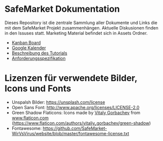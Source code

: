 # SafeMarket Dokumentation

Dieses Repository ist die zentrale Sammlung aller Dokumente und Links die mit dem SafeMarket Projekt zusammenhängen. Aktuelle Diskusionen finden in den Issuses statt. Marketing Material befindet sich in Assets Ordner.

- [Kanban Board](https://trello.com/b/e0Z6WWh2/orga)
- [Google Kalender]( https://calendar.google.com/calendar/embed?src=gfcno04a2770naqqbcplcfa3h0%40group.calendar.google.com&ctz=Europe%2FBerlin)
- [Beschreibung des Tutorials](./app_tutorial.md)
- [Anforderungsspezifikation](./anforderungsspezifikation.md)

# Lizenzen für verwendete Bilder, Icons und Fonts
- Unspalsh Bilder: https://unsplash.com/license
- Open Sans Font: http://www.apache.org/licenses/LICENSE-2.0
- Green Shadow Flaticons: Icons made by <a href="https://www.flaticon.com/authors/vitaly-gorbachev" title="Vitaly Gorbachev">Vitaly Gorbachev</a> from <a href="https://www.flaticon.com/" title="Flaticon">www.flaticon.com</a><br>(https://www.flaticon.com/authors/vitaliy_gorbachev/green-shadow)
- Fontawesome: https://github.com/SafeMarket-WirVsVirus/website/blob/master/fontawesome-license.txt
